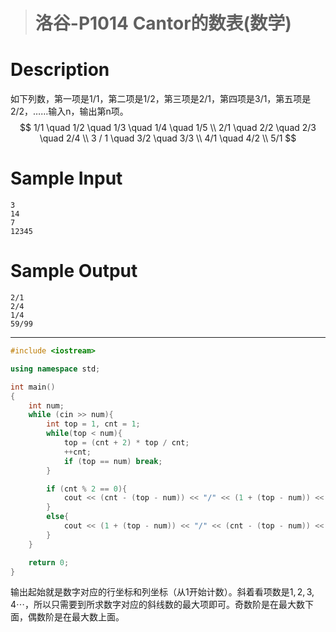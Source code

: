 > # 洛谷-P1014 Cantor的数表(数学)

# Description

如下列数，第一项是1/1，第二项是1/2，第三项是2/1，第四项是3/1，第五项是2/2，……输入n，输出第n项。
$$
1/1 \quad  1/2 \quad 1/3 \quad 1/4 \quad 1/5 \\
2/1 \quad 2/2 \quad 2/3 \quad 2/4 \\
3 / 1 \quad 3/2 \quad 3/3 \\
4/1 \quad 4/2 \\
5/1
$$

# Sample Input

```
3
14
7
12345
```

# Sample Output

```
2/1
2/4
1/4
59/99
```

---

```c++
#include <iostream>

using namespace std;

int main()
{
    int num;
    while (cin >> num){
        int top = 1, cnt = 1;
        while(top < num){
            top = (cnt + 2) * top / cnt;
            ++cnt;
            if (top == num) break;
        }

        if (cnt % 2 == 0){
            cout << (cnt - (top - num)) << "/" << (1 + (top - num)) << endl;
        }
        else{
            cout << (1 + (top - num)) << "/" << (cnt - (top - num)) << endl;
        }
    }

    return 0;
}
```

输出起始就是数字对应的行坐标和列坐标（从1开始计数）。斜着看项数是$1,2,3,4\cdots$，所以只需要到所求数字对应的斜线数的最大项即可。奇数阶是在最大数下面，偶数阶是在最大数上面。

